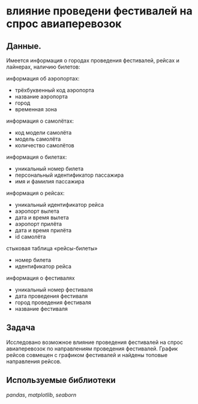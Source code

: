 # влияние проведени фестивалей на спрос авиаперевозок


## Данные.

Имеется информация о городах проведения фестивалей, рейсах и лайнерах, наличию билетов:

информация об аэропортах:

- трёхбуквенный код аэропорта
- название аэропорта
- город
- временная зона

информация о самолётах:

- код модели самолёта
- модель самолёта
- количество самолётов

информация о билетах:

- уникальный номер билета
- персональный идентификатор пассажира
- имя и фамилия пассажира

информация о рейсах:

- уникальный идентификатор рейса
- аэропорт вылета
- дата и время вылета
- аэропорт прилёта
- дата и время прилёта
- id самолёта

стыковая таблица «рейсы-билеты»

- номер билета
- идентификатор рейса

информация о фестивалях

- уникальный номер фестиваля
- дата проведения фестиваля
- город проведения фестиваля
- название фестиваля


## Задача

Исследовано возможное влияние проведения фестивалей на спрос авиаперевозок по направлениям проведения фестивалей. График рейсов совмещен с графиком фестивалей и найдены топовые направления рейсов. 



## Используемые библиотеки
*pandas*, *matplotlib*, *seaborn* 


